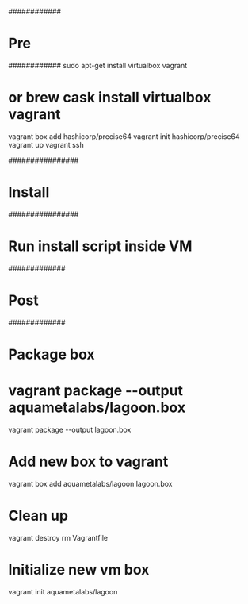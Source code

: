 ############
#   Pre    #
############
sudo apt-get install virtualbox vagrant
# or brew cask install virtualbox vagrant
vagrant box add hashicorp/precise64
vagrant init hashicorp/precise64
vagrant up
vagrant ssh


################
#   Install    #
################
# Run install script inside VM


#############
#   Post    #
#############
# Package box
# vagrant package --output aquametalabs/lagoon.box
vagrant package --output lagoon.box

# Add new box to vagrant
vagrant box add aquametalabs/lagoon lagoon.box

# Clean up
vagrant destroy
rm Vagrantfile

# Initialize new vm box
vagrant init aquametalabs/lagoon
